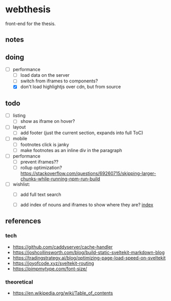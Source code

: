 # webthesis

front-end for the thesis.

## notes

## doing

- [ ] performance
  - [ ] load data on the server
  - [ ] switch from iframes to components?
  - [x] don't load highlightjs over cdn, but from source

## todo

- [ ] listing
  - [ ] show as iframe on hover?
- [ ] layout
  - [ ] add footer (just the current section, expands into full ToC)
- [ ] mobile
  - [ ] footnotes click is janky
  - [ ] make footnotes as an inline div in the paragraph
- [ ] performance
  - [ ] prevent iframes??
  - [ ] rollup optimization? https://stackoverflow.com/questions/69260715/skipping-larger-chunks-while-running-npm-run-build
- [ ] wishlist:
  - [ ] add full text search
  - [ ] add index of nouns and iframes to show where they are? [index](https://en.wikipedia.org/wiki/Index_(publishing))


## references

### tech

- https://github.com/caddyserver/cache-handler
- https://joshcollinsworth.com/blog/build-static-sveltekit-markdown-blog
- https://tradingstrategy.ai/blog/optimizing-page-load-speed-on-sveltekit
- https://joyofcode.xyz/sveltekit-routing
- https://pimpmytype.com/font-size/

### theoretical

- https://en.wikipedia.org/wiki/Table_of_contents
